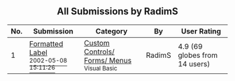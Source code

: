 ﻿<div align="center">

## All Submissions by RadimS

</div>

No.  | Submission | Category | By   | User Rating
---- | ---------- | -------- | ---- | -----------
1 | [Formatted Label<br /><sup>2002-05-08 15:11:26</sup>](https://github.com/Planet-Source-Code/radims-formatted-label__1-34507) | [Custom Controls/ Forms/  Menus<br /><sup>Visual Basic</sup>](../ByCategory/custom-controls-forms-menus__1-4.md) | RadimS | 4.9 (69 globes from 14 users)
